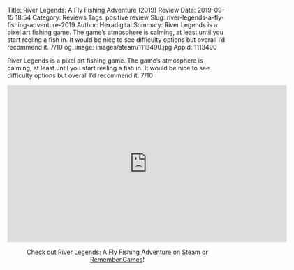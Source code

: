 Title: River Legends: A Fly Fishing Adventure (2019) Review
Date: 2019-09-15 18:54
Category: Reviews
Tags: positive review
Slug: river-legends-a-fly-fishing-adventure-2019
Author: Hexadigital
Summary: River Legends is a pixel art fishing game. The game’s atmosphere is calming, at least until you start reeling a fish in. It would be nice to see difficulty options but overall I’d recommend it. 7/10
og_image: images/steam/1113490.jpg
Appid: 1113490

River Legends is a pixel art fishing game. The game’s atmosphere is calming, at least until you start reeling a fish in. It would be nice to see difficulty options but overall I’d recommend it. 7/10

<center><iframe src="https://www.youtube.com/embed/-kc13vcrMyU?feature=oembed" allow="accelerometer; autoplay; encrypted-media; gyroscope; picture-in-picture" width="640" height="360" frameborder="0"></iframe>

Check out River Legends: A Fly Fishing Adventure on [Steam](https://store.steampowered.com/app/1113490/?curator_clanid=34633900) or [Remember.Games](https://remember.games/game/2623/)!</center>
